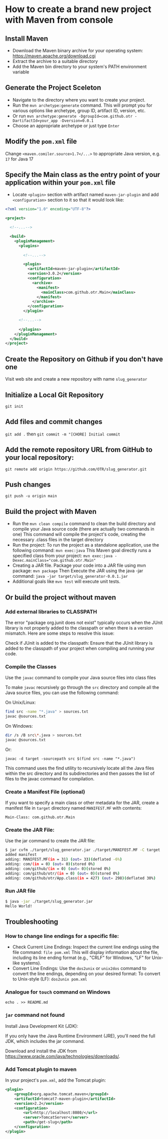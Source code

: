 # How to create a brand new project with Maven from console

## Install Maven

  * Download the Maven binary archive for your operating system: https://maven.apache.org/download.cgi
  * Extract the archive to a suitable directory
  * Add the Maven bin directory to your system's PATH environment variable

## Generate the Project Sceleton

  * Navigate to the directory where you want to create your project.
  * Run the `mvn archetype:generate` command. This will prompt you for various options like archetype, group ID, artifact ID, version, etc.
  * Or run `mvn archetype:generate -DgroupId=com.github.otr -DartifactId=your_app -Dversion=0.0.1`
  * Choose an appropriate archetype or just type `Enter`

## Modify the `pom.xml` file

Change `<maven.comiler.source>1.7</...>` to appropriate Java version, e.g. `17` for Java 17

## Specify the Main class as the entry point of your application within your `pom.xml` file

  * Locate `<plugin>` section with artifact named `maven-jar-plugin` and add `<configuration>` section to it so that it would look like:

```xml
<?xml version="1.0" encoding="UTF-8"?>

<project>

  <!--...-->

  <build>
    <pluginManagement>
      <plugins>
          
        <!--...-->

        <plugin>
          <artifactId>maven-jar-plugin</artifactId>
          <version>3.0.2</version>
          <configuration>
            <archive>
              <manifest>
                <mainClass>com.github.otr.Main</mainClass>
              </manifest>
            </archive>
          </configuration>
        </plugin>

      <!--...-->
          
      </plugins>
    </pluginManagement>
  </build>
</project>
```

## Create the Repository on Github if you don't have one

  Visit web site and create a new repository with name `slug_generator`

## Initialize a Local Git Repository

`git init`

## Add files and commit changes

`git add .` then `git commit -m "[CHORE] Initial commit`

## Add the remote repository URL from GitHub to your local repository:

`git remote add origin https://github.com/OTR/slug_generator.git`

## Push changes

`git push -u origin main`

## Build the project with Maven

  * Run the `mvn clean compile` command to clean the build directory and compile your Java source code (there are actually two commands in one)
    This command will compile the project's code, creating the necessary .class files in the target directory
  * Run the project: To run the project as a standalone application, use the following command: `mvn exec:java`
    This Maven goal directly runs a specified class from your project: `mvn exec:java -Dexec.mainClass="com.github.otr.Main"`
  * Creating a JAR file. Package your code into a JAR file using mvn package: `mvn package`
    Then Execute the JAR using the java -jar command: `java -jar target/slug_generator-0.0.1.jar`
  * Additional goals like `mvn test` will execute unit tests.

## Or build the project without maven

### Add external libraries to CLASSPATH

The error "package org.junit does not exist" typically occurs when the JUnit library is not properly added to the classpath or when there is a version mismatch. Here are some steps to resolve this issue:

Check if JUnit is added to the classpath: Ensure that the JUnit library is added to the classpath of your project when compiling and running your code.

### Compile the Classes

Use the `javac` command to compile your Java source files into class files

To make `javac` recursively go through the `src` directory and compile all the Java source files, you can use the following command:

On Unix/Linux:

```bash
find src -name "*.java" > sources.txt
javac @sources.txt
```

On Windows:

```bash
dir /s /B src\*.java > sources.txt
javac @sources.txt
```

Or:

`javac -d target -sourcepath src $(find src -name "*.java")`

This command uses the find utility to recursively locate all the Java files within the src directory and its subdirectories and then passes the list of files to the javac command for compilation.

### Create a Manifest File (optional)

If you want to specify a main class or other metadata for the JAR, create a manifest file in `target` directory named `MANIFEST.MF` with contents:

```
Main-Class: com.github.otr.Main
```

### Create the JAR File:

Use the jar command to create the JAR file:

```bash
$ jar cvfm ./target/slug_generator.jar ./target/MANIFEST.MF -C target .
added manifest
adding: MANIFEST.MF(in = 31) (out= 33)(deflated -6%)
adding: com/(in = 0) (out= 0)(stored 0%)
adding: com/github/(in = 0) (out= 0)(stored 0%)
adding: com/github/otr/(in = 0) (out= 0)(stored 0%)
adding: com/github/otr/App.class(in = 427) (out= 298)(deflated 30%)
```

### Run JAR file

```bash
$ java -jar ./target/slug_generator.jar
Hello World!
```

## Troubleshooting

### How to change line endings for a specific file:

  * Check Current Line Endings: Inspect the current line endings using the file command: `file pom.xml`
    This will display information about the file, including its line ending format (e.g., "CRLF" for Windows, "LF" for Unix-like systems).
  * Convert Line Endings: Use the `dos2unix` or `unix2dos` command to convert the line endings, depending on your desired format:
    To convert to Unix-style (LF): `dos2unix pom.xml`

### Analogue for `touch` command on Windows

`echo . >> README.md`

### `jar` command not found

Install Java Development Kit (JDK):

If you only have the Java Runtime Environment (JRE), you'll need the full JDK, which includes the jar command.

Download and install the JDK from https://www.oracle.com/java/technologies/downloads/.

### Add Tomcat plugin to maven 

In your project's `pom.xml`, add the Tomcat plugin:

```xml
<plugin>
    <groupId>org.apache.tomcat.maven</groupId>
    <artifactId>tomcat7-maven-plugin</artifactId>
    <version>2.2</version>
    <configuration>
        <url>http://localhost:8080/</url>
        <server>TomcatServer</server>
        <path>/get-slug</path>
    </configuration>
</plugin>
```